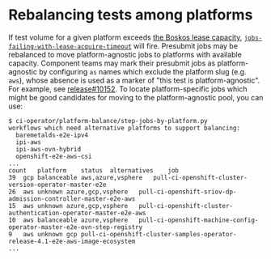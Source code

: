 # Rebalancing tests among platforms

If test volume for a given platform exceeds [the Boskos lease capacity][boskos-leases], [`jobs-failing-with-lease-acquire-timeout`](../../clusters/app.ci/prow-monitoring/mixins/prometheus_out/prometheus-prow-rules_prometheusrule.yaml) will fire.
Presubmit jobs may be rebalanced to move platform-agnostic jobs to platforms with available capacity.
Component teams may mark their presubmit jobs as platform-agnostic by configuring `as` names which exclude the platform slug (e.g. `aws`), whose absence is used as a marker of "this test is platform-agnostic".
For example, see [release#10152][release-10152].
To locate platform-specific jobs which might be good candidates for moving to the platform-agnostic pool, you can use:

```console
$ ci-operator/platform-balance/step-jobs-by-platform.py
workflows which need alternative platforms to support balancing:
  baremetalds-e2e-ipv4
  ipi-aws
  ipi-aws-ovn-hybrid
  openshift-e2e-aws-csi
...
count	platform	status	alternatives	job
39	gcp	balanceable	aws,azure,vsphere	pull-ci-openshift-cluster-version-operator-master-e2e
26	aws	unknown	azure,gcp,vsphere	pull-ci-openshift-sriov-dp-admission-controller-master-e2e-aws
15	aws	unknown	azure,gcp,vsphere	pull-ci-openshift-cluster-authentication-operator-master-e2e-aws
10	aws	balanceable	azure,vsphere	pull-ci-openshift-machine-config-operator-master-e2e-ovn-step-registry
9	aws	unknown	gcp	pull-ci-openshift-cluster-samples-operator-release-4.1-e2e-aws-image-ecosystem
...
```


[boskos-leases]: https://docs.ci.openshift.org/docs/architecture/quota-and-leases/
[release-10152]: https://github.com/openshift/release/pull/10152
